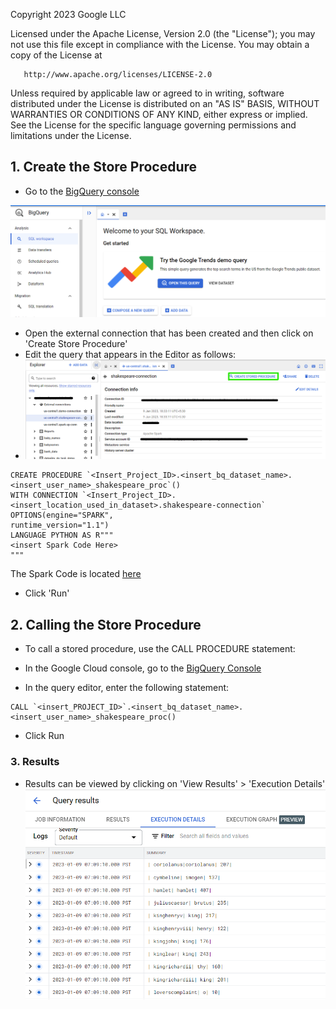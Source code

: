<!---->
  Copyright 2023 Google LLC

  Licensed under the Apache License, Version 2.0 (the "License");
  you may not use this file except in compliance with the License.
  You may obtain a copy of the License at

       http://www.apache.org/licenses/LICENSE-2.0

  Unless required by applicable law or agreed to in writing, software
  distributed under the License is distributed on an "AS IS" BASIS,
  WITHOUT WARRANTIES OR CONDITIONS OF ANY KIND, either express or implied.
  See the License for the specific language governing permissions and
  limitations under the License.
 <!---->

## 1. Create the Store Procedure

* Go to the [BigQuery console](https://console.cloud.google.com/bigquery)

![bigquery](../images/bigquery.png)

* Open the external connection that has been created and then click on 'Create Store Procedure'
* Edit the query that appears in the Editor as follows:
* ![store procedure](../images/store_procedure.png)

```
CREATE PROCEDURE `<Insert_Project_ID>.<insert_bq_dataset_name>.<insert_user_name>_shakespeare_proc`()
WITH CONNECTION `<Insert_Project_ID>.<insert_location_used_in_dataset>.shakespeare-connection`
OPTIONS(engine="SPARK",
runtime_version="1.1")
LANGUAGE PYTHON AS R"""
<insert Spark Code Here>
"""
```
The Spark Code is located [here](../00-scripts-and-config/wordcount-calculation-bigquery.py)

* Click 'Run'

## 2. Calling the Store Procedure

* To call a stored procedure, use the CALL PROCEDURE statement:

- In the Google Cloud console, go to the [BigQuery Console](https://console.cloud.google.com/bigquery)


* In the query editor, enter the following statement:

```
CALL `<insert_PROJECT_ID>`.<insert_bq_dataset_name>.<insert_user_name>_shakespeare_proc()
```
* Click Run

### 3. Results

* Results can be viewed by clicking on 'View Results' > 'Execution Details'
![results](../images/results.png)
